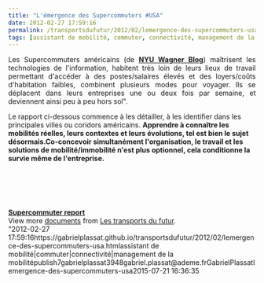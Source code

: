 ```yaml
---
title: "L'émergence des Supercommuters #USA"
date: 2012-02-27 17:59:16
permalink: /transportsdufutur/2012/02/lemergence-des-supercommuters-usa.html
tags: [assistant de mobilité, commuter, connectivité, management de la mobilité]
---
```


<p style="text-align: justify">Les Supercommuters américains (de <a href="http://wagner.nyu.edu/blog/rudincenter/2012/02/23/the-emergence-of-the-super-commuter/" target="_blank"><strong>NYU Wagner Blog</strong></a>) maîtrisent les technologies de l'information, habitent très loin de leurs lieux de travail permettant d'accéder à des postes/salaires élevés et des loyers/coûts d'habitation faibles, combinent plusieurs modes pour voyager. Ils se déplacent dans leurs entreprises une ou deux fois par semaine, et deviennent ainsi peu à peu hors sol".</p> <p style=""text-align: justify"">Le rapport ci-dessous commence à les détailler, à les identifier dans les principales villes ou coridors américains. <strong>Apprendre à connaître les mobilités réelles, leurs contextes et leurs évolutions, tel est bien le sujet désormais.Co-concevoir simultanément l'organisation, le travail et les solutions de mobilité/immobilité n'est plus optionnel, cela conditionne la survie même de l'entreprise.</strong> </p>  <!--more-->   <p style=""text-align: justify""><a href="https://gabrielplassat.github.io/transportsdufutur/wp-content/uploads/sites/6/old/6a0120a66d2ad4970b0163021c6815970d-800wi.jpg"" rel=""lightbox""><img alt=""Supercomm"" border=""0"" class=""asset  asset-image at-xid-6a0120a66d2ad4970b0163021c6815970d image-full"" src=""/wp-content/uploads/sites/6/old/6a0120a66d2ad4970b0163021c6815970d-800wi.jpg"" style=""margin-left: automargin-right: auto"" title=""Supercomm"" /></a><br /><br /><br /></p> <p> </p> <div id=""__ss_11770691"" style=""width: 477px""><strong style=""margin: 12px 0 4px""><a href=""http://www.slideshare.net/transportsdufutur/supercommuter-report"" title=""Supercommuter report"">Supercommuter report</a></strong>         <div style=""padding: 5px 0 12px"">View more <a href=""http://www.slideshare.net/"">documents</a> from <a href=""http://www.slideshare.net/transportsdufutur"">Les transports du futur</a>.</div> </div>"2012-02-27 17:59:16https://gabrielplassat.github.io/transportsdufutur/2012/02/lemergence-des-supercommuters-usa.htmlassistant de mobilité|commuter|connectivité|management de la mobilitépublish7gabrielplassat3948gabriel.plassat@ademe.frGabrielPlassatlemergence-des-supercommuters-usa2015-07-21 16:36:35
